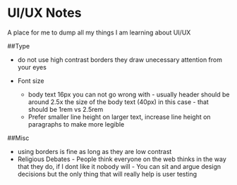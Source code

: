 # UI/UX Notes
A place for me to dump all my things I am learning about UI/UX

##Type
- do not use high contrast borders they draw unecessary attention from your eyes

- Font size 
    - body text 16px you can not go wrong with - usually header should be around 2.5x the size of the body text (40px) in this case - that should be 1rem vs 2.5rem 
    - Prefer smaller line height on larger text, increase line height on paragraphs to make more legible

##Misc
- using borders is fine as long as they are low contrast
 - Religious Debates - People think everyone on the web thinks in the way that they do, if I dont like it nobody will - You can sit and argue design decisions but the only thing that will really help is user testing

